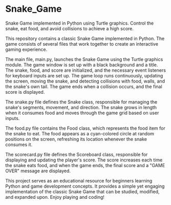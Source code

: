 # Snake_Game
 Snake Game implemented in Python using Turtle graphics. Control the snake, eat food, and avoid collisions to achieve a high score.

This repository contains a classic Snake Game implemented in Python. The game consists of several files that work together to create an interactive gaming experience.

The main file, main.py, launches the Snake Game using the Turtle graphics module. The game window is set up with a black background and a title. The snake, food, and score are initialized, and the necessary event listeners for keyboard inputs are set up. The game loop runs continuously, updating the screen, moving the snake, and detecting collisions with food, walls, and the snake's own tail. The game ends when a collision occurs, and the final score is displayed.

The snake.py file defines the Snake class, responsible for managing the snake's segments, movement, and direction. The snake grows in length when it consumes food and moves through the game grid based on user inputs.

The food.py file contains the Food class, which represents the food item for the snake to eat. The food appears as a cyan-colored circle at random positions on the screen, refreshing its location whenever the snake consumes it.

The scorecard.py file defines the Scoreboard class, responsible for displaying and updating the player's score. The score increases each time the snake eats food, and when the game ends, the final score and a "GAME OVER" message are displayed.

This project serves as an educational resource for beginners learning Python and game development concepts. It provides a simple yet engaging implementation of the classic Snake Game that can be studied, modified, and expanded upon. Enjoy playing and coding!
